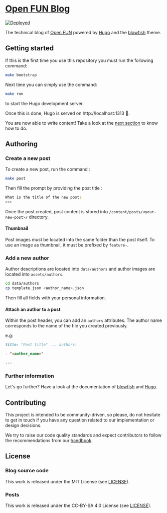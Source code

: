 # [Open FUN Blog](https://openfun.github.io/blog)

[![Deployed](https://github.com/openfun/blog/actions/workflows/gh-pages.yml/badge.svg)](https://github.com/openfun/blog/actions/workflows/gh-pages.yml)

The technical blog of [Open FUN](https://github.com/openfun) powered by
[Hugo](https://github.com/https://github.com/gohugoio/hugo) and the
[blowfish](https://github.com/nunocoracao/blowfish) theme.

## Getting started

If this is the first time you use this repository you must run the following command:

```sh
make bootstrap
```

Next time you can simply use the command:

```sh
make run
```

to start the Hugo development server.

Once this is done, Hugo is served on http://localhost:1313 🎉.

You are now able to write content! Take a look at the [next section](#authoring) to know how to do.

## Authoring

### Create a new post

To create a new post, run the command :

```sh
make post
```

Then fill the prompt by providing the post title :

```sh
What is the title of the new post?
>>>
```

Once the post created, post content is stored into `/content/posts/<your-new-post>/` directory.

#### Thumbnail

Post images must be located into the same folder than the post itself. To use an image as thumbnail,
it must be prefixed by `feature-`.

### Add a new author

Author descriptions are located into `data/authors` and author images are located into
`assets/authors`.

```sh
cd data/authors
cp template.json <author_name>.json
```

Then fill all fields with your personal information.

#### Attach an author to a post

Within the post header, you can add an `authors` attributes. The author name corresponds to the name
of the file you created previously.

e.g:

```md
title: "Post title" ... authors:

- "<author_name>"

---
```

### Further information

Let's go further? Have a look at the documentation of
[blowfish](https://nunocoracao.github.io/blowfish/docs/) and
[Hugo](https://gohugo.io/documentation/).

## Contributing

This project is intended to be community-driven, so please, do not hesitate to get in touch if you
have any question related to our implementation or design decisions.

We try to raise our code quality standards and expect contributors to follow the recommendations
from our [handbook](https://openfun.gitbooks.io/handbook/content).

## License

### Blog source code

This work is released under the MIT License (see [LICENSE](./LICENSE-website.md)).

### Posts

This work is released under the CC-BY-SA 4.0 License (see [LICENSE](./LICENSE-posts.md)).
